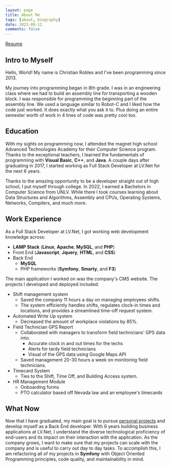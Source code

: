 ```yaml
---
layout: page
title: About Me
tags: [about, biography]
date: 2023-09-11
comments: false
---
```

[Resume](/assets/files/resume.pdf)

## Intro to Myself

Hello, World! My name is Christian Robles and I've been programming since 2013. 

My journey into programming began in 8th grade. I was in an engineering class where we had to build an assembly line for transporting a wooden block. I was responsible for programming the beginning part of the assembly line. We used a language similar to Robot-C and I liked how the code just worked. It does exactly what you ask it to. Plus doing an entire semester worth of work in 4 lines of code was pretty cool too.

## Education

With my sights on programming now, I attended the magnet high school Advanced Technologies Academy for their Computer Science program. Thanks to the exceptional teachers, I learned the fundamentals of programming with **Visual Basic**, **C++**, and **Java**. A couple days after graduating in 2017, I started working as Full Stack Developer at LV.Net for the next 6 years.

Thanks to the amazing opportunity to be a developer straight out of high school, I put myself through college. In 2022, I earned a Bachelors in Computer Science from UNLV. While there I took courses learning about Data Structures and Algorithms, Assembly and CPUs, Operating Systems, Networks, Compilers, and much more.

## Work Experience

As a Full Stack Developer at LV.Net, I got working web development knowledge across:
- **LAMP Stack** (**Linux**, **Apache**, **MySQL**, and **PHP**)
- Front End (**Javascript**, **Jquery**, **HTML**, and **CSS**)
- Back End 
  - **MySQL**
  - PHP frameworks (**Symfony**, **Smarty**, and **F3**) 

The main application I worked on was the company's CMS website. The projects I developed and deployed included:

- Shift management system
  - Saved the company 11 hours a day on managing employees shifts.
  - The system efficiently handles shifts, regulates clock-in times and locations, and provides a streamlined time-off request system.
- Automated Write Up system
  - Decreased the amount of workplace violations by 85%.
- Field Technician GPS Report
  - Collaborated with managers to transform field technicians’ GPS data into: 
    - Accurate clock in and out times for the techs
    - Alerts for tardy field technicians
    - Visual of the GPS data using Google Maps API 
  - Saved management 20-30 hours a week on monitoring field technicians.
- Timecard System 
  - Ties to the Shift, Time Off, and Building Access system.
- HR Management Module
  - Onboarding forms
  - PTO calculator based off Nevada law and an employee's timecards

## What Now

Now that I have graduated, my main goal is to pursue [personal projects](/projects/) and develop myself as a Back End developer. With 6 years building business applications at LV.Net, I understand the diverse technological proficiency of end-users and its impact on their interaction with the application. As the company grows, I want to make sure that my projects can scale with the company and is useful to carry out day to day tasks. To accomplish this, I am refactoring all of my projects in **Symfony** with Object Oriented Programming principles, code quality, and maintainability in mind. 
